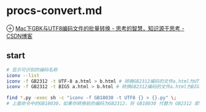 # procs-convert.md
⊕ [Mac下GBK与UTF8编码文件的批量转换 - 思考的智慧，知识源于思考 - CSDN博客](https://blog.csdn.net/tianxiawuzhei/article/details/48711633)

## start
```sh
# 显示可识别的编码名称
iconv --list
iconv -f GB2312 -t UTF-8 a.html > b.html # 转换GB2312编码的文件a.html为UTF-8编码，存入b.html
iconv -f GB2312 -t BIG5 a.html > b.html # 转换GB2312编码的文件a.html为BIG5编码，存入b.html

find *.py -exec sh -c "iconv -f GB18030 -t UTF8 {} > {}.py" \;  
# 上面命令中的GB18030，如果你转换前的编码为GB2312，将 GB18030 代替为 GB2312 即可。
```
